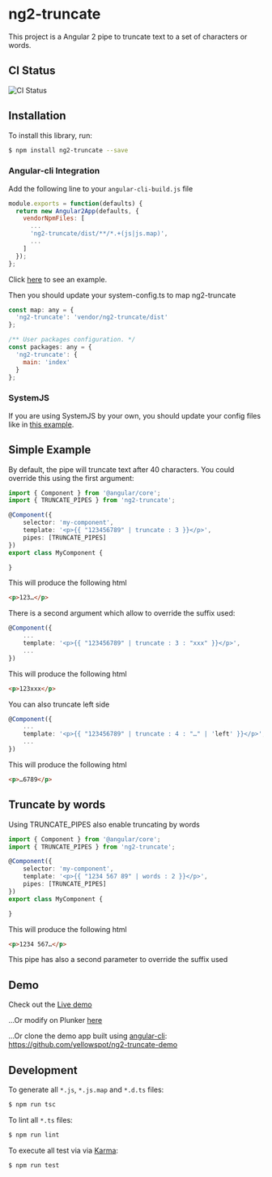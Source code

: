 # ng2-truncate

This project is a Angular 2 pipe to truncate text to a set of characters or words.

## CI Status
![CI Status](https://circleci.com/gh/yellowspot/ng2-truncate/tree/master.svg?style=shield)

## Installation

To install this library, run:

```bash
$ npm install ng2-truncate --save
```

### Angular-cli Integration

Add the following line to your ```angular-cli-build.js``` file

```javascript
module.exports = function(defaults) {
  return new Angular2App(defaults, {
    vendorNpmFiles: [
      ...
      'ng2-truncate/dist/**/*.+(js|js.map)',
      ...
    ]
  });
};
```

Click [here](https://github.com/yellowspot/ng2-truncate-demo/blob/master/angular-cli-build.js#L19) to see an example.

Then you should update your system-config.ts to map ng2-truncate

```javascript
const map: any = {
  'ng2-truncate': 'vendor/ng2-truncate/dist'
};

/** User packages configuration. */
const packages: any = {
  'ng2-truncate': {
    main: 'index'
  }
};
```

### SystemJS

If you are using SystemJS by your own, you should update your config files like in [this example](https://embed.plnkr.co/d3JiQCw756OEjS0HkVuY).

## Simple Example

By default, the pipe will truncate text after 40 characters. You could override this using the first argument:

```TypeScript
import { Component } from '@angular/core';
import { TRUNCATE_PIPES } from 'ng2-truncate';

@Component({
    selector: 'my-component',
    template: '<p>{{ "123456789" | truncate : 3 }}</p>',
    pipes: [TRUNCATE_PIPES]
})
export class MyComponent {

}
```

This will produce the following html

```HTML
<p>123…</p>
```

There is a second argument which allow to override the suffix used:

```TypeScript
@Component({
    ...
    template: '<p>{{ "123456789" | truncate : 3 : "xxx" }}</p>',
    ...
})
```

This will produce the following html

```HTML
<p>123xxx</p>
```

You can also truncate left side

```TypeScript
@Component({
    ...
    template: '<p>{{ "123456789" | truncate : 4 : "…" | 'left' }}</p>',
    ...
})
```

This will produce the following html

```HTML
<p>…6789</p>
```

## Truncate by words

Using TRUNCATE_PIPES also enable truncating by words

```TypeScript
import { Component } from '@angular/core';
import { TRUNCATE_PIPES } from 'ng2-truncate';

@Component({
    selector: 'my-component',
    template: '<p>{{ "1234 567 89" | words : 2 }}</p>',
    pipes: [TRUNCATE_PIPES]
})
export class MyComponent {

}
```

This will produce the following html

```HTML
<p>1234 567…</p>
```

This pipe has also a second parameter to override the suffix used

## Demo

Check out the [Live demo](https://yellowspot.github.io/ng2-truncate-demo)

...Or modify on Plunker [here](https://embed.plnkr.co/d3JiQCw756OEjS0HkVuY)

...Or clone the demo app built using [angular-cli](https://cli.angular.io): https://github.com/yellowspot/ng2-truncate-demo

## Development

To generate all `*.js`, `*.js.map` and `*.d.ts` files:

```bash
$ npm run tsc
```

To lint all `*.ts` files:

```bash
$ npm run lint
```

To execute all test via via [Karma](https://karma-runner.github.io):

```bash
$ npm run test
```
